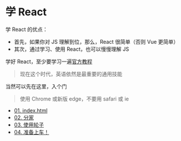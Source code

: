 # 学 React
学 React 的优点：
+ 首先，如果你对 JS 理解到位，那么，React 很简单（否则 Vue 更简单）
+ 其次，通过学习、使用 React，也可以慢慢理解 JS

学好 React，至少要学习一遍[官方教程](https://react.dev/learn)  
> 现在这个时代，英语依然是最重要的通用技能  

当然可以先在这里，入个门
> 使用 Chrome 或新版 edge，不要用 safari 或 ie

+ [01. index.html](./01)
+ [02. 分家](./02)
+ [03. 使用轮子](./03)
+ [04. 准备上车！](./04)
